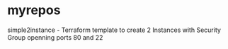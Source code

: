 # myrepos
simple2instance - Terraform template to create 2 Instances with Security Group openning ports 80 and 22
